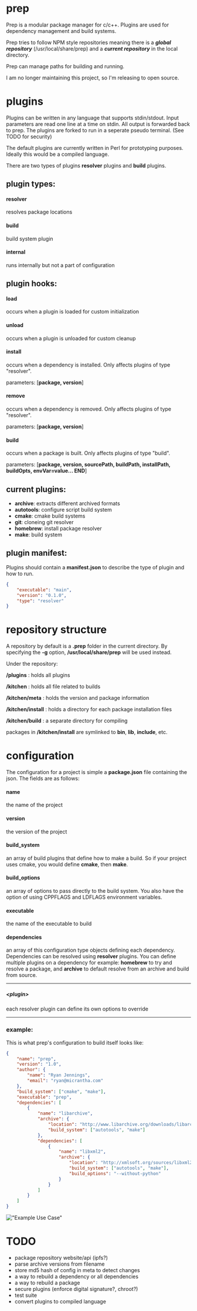 
prep
====

Prep is a modular package manager for c/c++.  Plugins are used for dependency management and build systems.  

Prep tries to follow NPM style repositories meaning there is a ***global repository*** (/usr/local/share/prep) and a ***current repository*** in the local directory.

Prep can manage paths for building and running.

I am no longer maintaining this project, so I'm releasing to open source.

plugins
=======

Plugins can be written in any language that supports stdin/stdout. Input parameters are read one line at a time on stdin.  All output is forwarded back to prep.   The plugins are forked to run in a seperate pseudo terminal. (See TODO for security)

The default plugins are currently written in Perl for prototyping purposes. Ideally this would be a compiled language.

There are two types of plugins **resolver** plugins and **build** plugins.

## plugin types:

#### resolver

resolves package locations

#### build

build system plugin

#### internal

runs internally but not a part of configuration


## plugin hooks:

#### load

occurs when a plugin is loaded for custom initialization

#### unload

occurs when a plugin is unloaded for custom cleanup

#### install

occurs when a dependency is installed.  Only affects plugins of type "resolver".

parameters: [**package, version**]

#### remove

occurs when a dependency is removed.  Only affects plugins of type "resolver".

parameters: [**package, version**]

#### build

occurs when a package is built. Only affects plugins of type "build".

parameters: [**package, version, sourcePath, buildPath, installPath, buildOpts, envVar=value... END**]

## current plugins:

- **archive**: extracts different archived formats
- **autotools**: configure script build system
- **cmake**: cmake build systems
- **git**: cloneing git resolver
- **homebrew**: install package resolver
- **make**: build system

## plugin manifest:

Plugins should contain a **manifest.json** to describe the type of plugin and how to run.

```JSON
{
    "executable": "main",
    "version": "0.1.0",
    "type": "resolver"
}
```

repository structure
====================

A repository by default is a **.prep** folder in the current directory.  By specifying the **-g** option, **/usr/local/share/prep** will be used instead.

Under the repository:

**/plugins** : holds all plugins

**/kitchen** : holds all file related to builds

**/kitchen/meta** : holds the version and package information

**/kitchen/install** : holds a directory for each package installation files

**/kitchen/build** : a separate directory for compiling

packages in **/kitchen/install** are symlinked to **bin**, **lib**, **include**, etc.


configuration
=====================

The configuration for a project is simple a **package.json** file containing the json.  The fields are as follows:

#### name
the name of the project

#### version
the version of the project 

#### build_system
an array of build plugins that define how to make a build.  So if your project uses cmake, you would define **cmake**, then **make**.

#### build_options
an array of options to pass directly to the build system.  You also have the option of using CPPFLAGS and LDFLAGS environment variables.

#### executable
the name of the executable to build

#### dependencies
an array of this configuration type objects defining each dependency.  Dependencies can be resolved using **resolver** plugins.  You can define multiple plugins on a dependency for example: **homebrew** to try and resolve a package, and **archive** to default resolve from an archive and build from source.

---
##### &lt;plugin&gt;
each resolver plugin can define its own options to override

---

### example:
This is what prep's configuration to build itself looks like:

```JSON
{
	"name": "prep",
	"version": "1.0",
	"author": {
		"name": "Ryan Jennings",
		"email": "ryan@micrantha.com"
	},
	"build_system": ["cmake", "make"],
	"executable": "prep",
	"dependencies": [
		{
			"name": "libarchive",
			"archive": {
				"location": "http://www.libarchive.org/downloads/libarchive-3.1.2.tar.gz",
				"build_system": ["autotools", "make"]
			},
			"dependencies": [
				{
					"name": "libxml2",
					"archive": {
						"location": "http://xmlsoft.org/sources/libxml2-2.9.2.tar.gz",
						"build_system": ["autotools", "make"],
						"build_options": "--without-python"
					}
				}
			]
		}
	]
}

```

!["Example Use Case"](screenshot.png)

TODO
====
- package repository website/api (ipfs?)
- parse archive versions from filename
- store md5 hash of config in meta to detect changes
- a way to rebuild a dependency or all dependencies
- a way to rebuild a package
- secure plugins (enforce digital signature?, chroot?)
- test suite
- convert plugins to compiled language


